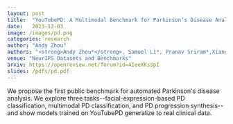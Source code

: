 ```yaml
---
layout: post
title:  "YouTubePD: A Multimodal Benchmark for Parkinson’s Disease Analysis"
date:   2023-12-03
image: /images/pd.png
categories: research
author: "Andy Zhou"
authors: "<strong>Andy Zhou*</strong>, Samuel Li*, Pranav Sriram*,Xiang Li*, Jiahua Dong*, Ansh Sharma, Yuanyi Zhong, Shirui Luo, Volodymyr Kindratenko, George Heintz, Christopher Zallek, Yuxiong Wang"
venue: "NeurIPS Datasets and Benchmarks"
arxiv: https://openreview.net/forum?id=AIeeXKsspI
slides: /pdfs/pd.pdf
---
```

We propose the first public benchmark for automated Parkinson's disease analysis. We explore three tasks--facial-expression-based
PD classification, multimodal PD classification, and PD progression synthesis--and show models trained on YouTubePD generalize to real clinical data.
